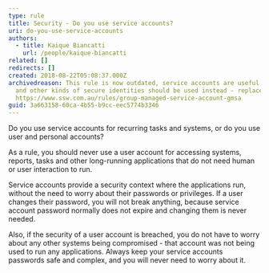 ```yaml
---
type: rule
title: Security - Do you use service accounts?
uri: do-you-use-service-accounts
authors:
  - title: Kaique Biancatti
    url: /people/kaique-biancatti
related: []
redirects: []
created: 2018-08-22T05:08:37.000Z
archivedreason: This rule is now outdated, service accounts are useful but gMSAs
  and other kinds of secure identities should be used instead - replaced by
  https://www.ssw.com.au/rules/group-managed-service-account-gmsa
guid: 3a663158-60ca-4b55-b9cc-eec5774b3346
---
```


Do you use service accounts for recurring tasks and systems, or do you use user and personal accounts?

<!--endintro-->

As a rule, you should never use a user account for accessing systems, reports, tasks and other long-running applications that do not need human or user interaction to run.

Service accounts provide a security context where the applications run, without the need to worry about their passwords or privileges. If a user changes their password, you will not break anything, because service account password normally does not expire and changing them is never needed.

Also, if the security of a user account is breached, you do not have to worry about any other systems being compromised - that account was not being used to run any applications. Always keep your service accounts passwords safe and complex, and you will never need to worry about it.

